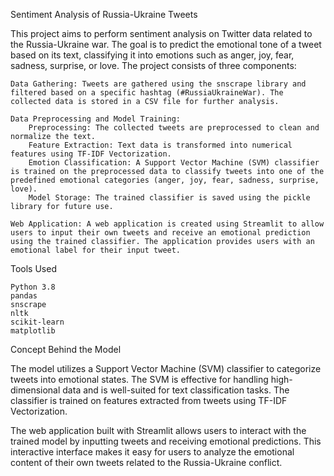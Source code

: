 Sentiment Analysis of Russia-Ukraine Tweets

This project aims to perform sentiment analysis on Twitter data related to the Russia-Ukraine war. The goal is to predict the emotional tone of a tweet based on its text, classifying it into emotions such as anger, joy, fear, sadness, surprise, or love. The project consists of three components:

    Data Gathering: Tweets are gathered using the snscrape library and filtered based on a specific hashtag (#RussiaUkraineWar). The collected data is stored in a CSV file for further analysis.

    Data Preprocessing and Model Training:
        Preprocessing: The collected tweets are preprocessed to clean and normalize the text.
        Feature Extraction: Text data is transformed into numerical features using TF-IDF Vectorization.
        Emotion Classification: A Support Vector Machine (SVM) classifier is trained on the preprocessed data to classify tweets into one of the predefined emotional categories (anger, joy, fear, sadness, surprise, love).
        Model Storage: The trained classifier is saved using the pickle library for future use.

    Web Application: A web application is created using Streamlit to allow users to input their own tweets and receive an emotional prediction using the trained classifier. The application provides users with an emotional label for their input tweet.

Tools Used

    Python 3.8
    pandas
    snscrape
    nltk
    scikit-learn
    matplotlib

Concept Behind the Model

The model utilizes a Support Vector Machine (SVM) classifier to categorize tweets into emotional states. The SVM is effective for handling high-dimensional data and is well-suited for text classification tasks. The classifier is trained on features extracted from tweets using TF-IDF Vectorization.

The web application built with Streamlit allows users to interact with the trained model by inputting tweets and receiving emotional predictions. This interactive interface makes it easy for users to analyze the emotional content of their own tweets related to the Russia-Ukraine conflict.
